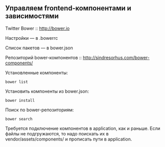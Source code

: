 ## Управляем frontend-компонентами и зависимостями

Twitter Bower :: http://bower.io

Настройки — в .bowerrc

Список пакетов — в bower.json

Репозиторий bower-компонентов :: http://sindresorhus.com/bower-components/

Установленные компоненты:

```
bower list
```

Установить компоненты из bower.json:

```
bower install
```

Поиск по bower-репозиториям:

```
bower search
```

Требуется подключение компонентов в application, как и раньше. Если файлы не подгружаются, то надо поискать их в vendor/assets/components/ и прописать пути в application.
